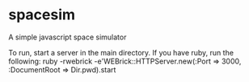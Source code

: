 spacesim
========

A simple javascript space simulator

To run, start a server in the main directory. If you have ruby, run the following:
	ruby -rwebrick -e'WEBrick::HTTPServer.new(:Port => 3000, :DocumentRoot => Dir.pwd).start
